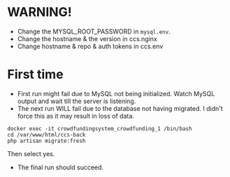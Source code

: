 # WARNING!

* Change the MYSQL_ROOT_PASSWORD in `mysql.env`.
* Change the hostname & the version in ccs.nginx
* Change hostname & repo & auth tokens in ccs.env

# First time
* First run might fail due to MySQL not being initialized. Watch MySQL output and wait till the server is listening.
* The next run WILL fail due to the database not having migrated. I didn't force this as it may result in loss of data.
```
docker exec -it crowdfundingsystem_crowdfunding_1 /bin/bash
cd /var/www/html/ccs-back
php artisan migrate:fresh
```

Then select yes.
* The final run should succeed.